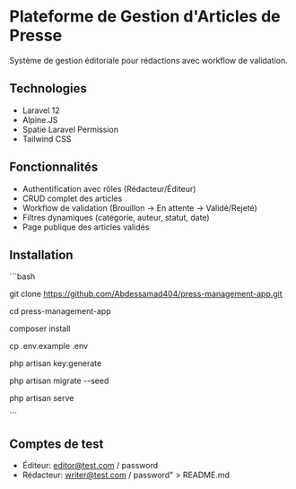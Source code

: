 # Plateforme de Gestion d'Articles de Presse

Système de gestion éditoriale pour rédactions avec workflow de validation.

## Technologies
- Laravel 12
- Alpine.JS
- Spatie Laravel Permission
- Tailwind CSS

## Fonctionnalités
- Authentification avec rôles (Rédacteur/Éditeur)
- CRUD complet des articles
- Workflow de validation (Brouillon → En attente → Validé/Rejeté)
- Filtres dynamiques (catégorie, auteur, statut, date)
- Page publique des articles validés

## Installation
\`\`\`bash

git clone https://github.com/Abdessamad404/press-management-app.git

cd press-management-app

composer install

cp .env.example .env

php artisan key:generate

php artisan migrate --seed

php artisan serve

\`\`\`

## Comptes de test
- Éditeur: editor@test.com / password
- Rédacteur: writer@test.com / password" > README.md
